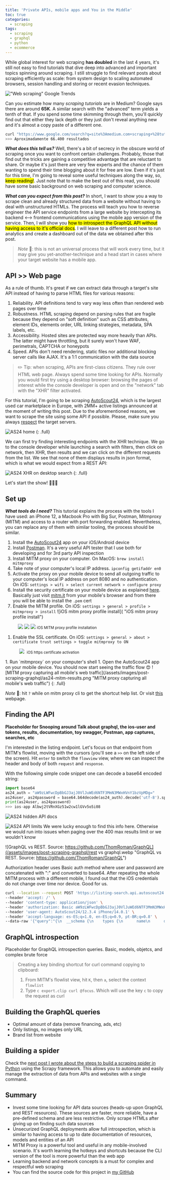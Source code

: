 ```yaml
---
title: 'Private APIs, mobile apps and You in the Middle'
toc: true
categories:
  - scraping
tags:
  - scraping
  - graphql
  - python
  - ecommerce
---
```


While global interest for web scraping **has doubled** in the last 4 years, it's still not easy to find tutorials that dive deep into advanced and important topics spinning around scraping. I still struggle to find relevant posts about scraping efficiently as scale: from system design to scaling automated browsers, session handling and storing or recent evasion techniques.

!["Web scraping" Google Trends](/assets/images/post-scraping-graphql/webscraping_google_trends_2021.png)

Can you estimate how many _scraping tutorials_ are in Medium? Google says there are around **65K**. A similar search with the "advanced" term yields a tenth of that. If you spend some time skimming through them, you'll quickly find out that either they lack depth or they just don't reveal anything new and it's almost a copy paste of a different one.

```bash
curl "https://www.google.com/search?q=site%3Amedium.com+scraping+%28tutorial+OR+intro+OR+introduction+OR+easy%29&client=firefox-b-d&oq=site%3Amedium.com+scraping+%28tutorial+OR+intro+OR+introduction+OR+easy%29" -A "Mozilla/5.0 (Windows NT 6.1; Win64; x64; rv:59.0) Gecko/20100101 Firefox/59.0" | grep -Eo 'Aproximadamente (.*?) resultados'
>>> Aproximadamente 66.400 resultados
```

**_What does this tell us?_** Well, there's a bit of secrecy in the obscure world of scraping once you want to confront certain challenges. Probably, those that find out the tricks are gaining a competitive advantage that are reluctant to share. Or maybe it's just there are very few experts and the chance of them wanting to spend their time blogging about it for free are low. Even if it's just for this time, I'm going to reveal some useful techniques along the way, so, <mark>keep reading!</mark>. Just note that to make the best out of this read, you should have some basic background on web scraping and computer science. 
 
**_What can you expect from this post?_** In short, I want to show you a way to scrape clean and already structured data from a website without having to deal with unstructured HTMLs. The process will teach you how to reverse engineer the API service endpoints from a large website by intercepting its backend ⟷ frontend communications using the mobile app version of the service. Then, I will show you <mark>how to introspect the GraphQL API without having access to it's official docs</mark>. I will leave to a different post how to run analytics and create a dashboard out of the data we obtained after this post.

> _Note_ 📝: this is not an universal process that will work every time, but it may give you yet-another-technique and a head start in cases where your target website has a mobile app.

## API >> Web page
As a rule of thumb. It's great if we can extract data through a target's site API instead of having to parse HTML files for various reasons:
1. Reliability. API definitions tend to vary way less often than rendered web pages over time
2. Robustness. HTML scraping depend on parsing rules that are fragile because they depend on "soft definition" such as CSS attributes, element IDs, elements order, URL linking strategies, metadata, SPA labels, etc.
3. Accessibility. Hosted sites are protected way more heavily than APIs. The latter might have throttling, but it surely won't have WAF, perimetrals, CAPTCHA or honeypots
4. Speed. APIs don't need rendering, static files nor additional blocking server calls like AJAX. It's a 1:1 communication with the data source

> ✏️ Tip: when scraping, APIs are first-class citizens. They rule over HTML web page. Always spend some time looking for APIs. Normally you would first try using a desktop browser: browsing the pages of interest while the console developer is open and on the "network" tab with the "XHR" filter activated.

For this tutorial, I'm going to be scraping [AutoScout24](https://www.autoscout24.com/), which is the largest used car marketplace in Europe, with 2MM+ active listings announced at the moment of writing this post. Due to the aforementioned reasons, we want to scrape the site using some API if possible. Please, make sure you always [respect](https://towardsdatascience.com/ethics-in-web-scraping-b96b18136f01) the target servers.


![AS24 home](/assets/images/post-scraping-graphql/as24-web-home.png "AS24 home")
{: .full}

We can first try finding interesting endpoints with the XHR technique. We go to the console developer while launching a search with filters, then click on network, then XHR, then results and we can click on the different requests from the list. We see that none of them displays results in json format, which is what we would expect from a REST API:

![AS24 XHR on desktop search](/assets/images/post-scraping-graphql/as24-xhr-no-results.png "AS24 XHR on desktop search")
{: .full}

Let's start the show! 🎸🥁🎹

## Set up

**_What tools do I need?_** This tutorial explains the process with the tools I have used: an iPhone 12, a Macbook Pro with Big Sur, Postman, Mitmproxy (MITM) and access to a router with port forwarding enabled. Nevertheless, you can replace any of them with similar tooling, the process should be similar.

1. Install the [AutoScout24](https://apps.apple.com/es/app/autoscout24-coches-de-ocasion/id311785642) app on your iOS/Android device
1. Install [Postman](https://www.postman.com/downloads/). It's a very useful API tester that I use both for developing and for 3rd party API inspection
1. Install MITM proxy on your computer. On MacOS: `brew install mitmproxy`
1. Take note of your computer's local IP address. `ipconfig getifaddr en0`
1. Activate the proxy on your mobile device to send all outgoing traffic to your computer's local IP address on port 8080 and no authentication. On iOS: `settings > wifi > select current network > configure proxy`
1. Install the security certificate on your mobile device as explained [here](https://docs.mitmproxy.org/stable/concepts-certificates/). Basically just visit [mitm.it](mitm.it) from your mobile's browser and from there you will be able to install the `.pem` cert
1. Enable the MITM profile. On iOS: `settings > general > profile > mitmproxy > install`
![iOS mitm proxy profile install]( "iOS mitm proxy profile install")

<figure class="third">
	<img src="/assets/images/post-scraping-graphql/ios-profile-before-installed.png">
	<img src="/assets/images/post-scraping-graphql/ios-profile-during-installation.png">
  <img src="/assets/images/post-scraping-graphql/ios-profile-after-installed.png">
  <small>iOS MITM proxy profile installation</small>  
</figure>




1. Enable the SSL certificate. On iOS: `settings > general > about > certificate trust settings > toggle mitmproxy to ON`
<figure class="third">
	<img src="">
	<img src="/assets/images/post-scraping-graphql/ios-trust-certificate.png">
  <img src="">
  <small style="text-align:center;width:100%;">iOS https certificate activation</small>  
</figure>
1. Run `mitmproxy` on your computer's shell
1. Open the AutoScout24 app on your mobile device. You should now start seeing the traffic flow 😍
![MITM proxy capturing all mobile's web traffic](/assets/images/post-scraping-graphql/as24-mitm-results.png "MITM proxy capturing all mobile's web traffic")
{: .full}

_Note_ 📝: hit `?` while on mitm proxy cli to get the shortcut help list. Or visit [this](https://www.stut-it.net/blog/2017/mitmproxy-cheatsheet.html) webpage.

## Finding the API
__Placeholder for Snooping around Talk about graphql, the ios-user and tokens, results, documentation, toy swagger, Postman, app captures, searches, etc__




I'm interested in the listing endpoint. Let's focus on that endpoint from MITM's flowlist, moving with the cursors (you'll see a `>>` on the left side of the screen). Hit `enter` to switch the `flowview` view, where we can inspect the header and body of both `request` and `response`.

With the following simple code snippet one can decode a base64 encoded string:  
```python
import base64
as24_auth = "aW9zLWFwcDpBbGJ3ajJ0VlJuWEd6NTF3MmN3MWxHVnY1bzVpMDg="
as24user, as24password = base64.b64decode(as24_auth).decode('utf-8').split(":")
print(as24user, as24password)
>>> ios-app Albwj2tVRnXGz51w2cw1lGVv5o5i08
```


![AS24 hidden API docs](/assets/images/post-scraping-graphql/as24-hidden-docs.png "as24-hidden-docs")

![AS24 API limits](/assets/images/post-scraping-graphql/as24-api-limits.png "as24-api-limits")
We were lucky enough to find this info here. Otherwise we would run into issues when paging over the 400 max results limit or we wouldn't know 


![GraphQL vs REST. Source: https://github.com/ThomRoman/GraphQL](/assets/images/post-scraping-graphql/rest vs graphql.webp "GraphQL vs REST. Source: https://github.com/ThomRoman/GraphQL")


Authorization header uses Basic auth method where user and password are concatenated with ":" and converted to base64. After repeating the whole MITM process with a different mobile, I found out that the iOS credentials do not change over time nor device. Good for us.
```bash
curl --location --request POST 'https://listing-search.api.autoscout24.com/graphql' \
--header 'accept: /' \
--header 'content-type: application/json' \
--header 'authorization: Basic aW9zLWFwcDpBbGJ3ajJ0VlJuWEd6NTF3MmN3MWxHVnY1bzVpMDg=' \
--header 'user-agent: AutoScout24/12.3.4 iPhone/14.0.1' \
--header 'accept-language: es-ES;q=1.0, en-ES;q=0.9, pt-BR;q=0.8' \
--data-raw '{"query":"{\n  __schema {\n    types {\n      name\n      description\n    }\n  }\n}","variables":{}}'
```


## GraphQL introspection
Placeholder for GraphQL introspection queries. Basic, models, objetcs, and complex brute force

> Creating a key binding shortcut for curl command copying to clipboard:
>1. From MITM's flowlist view, hit `K`, then `a`, select the context `flowlist`
>1. Type `c export.clip curl @focus`. Which will use the key `c` to copy the request as curl


## Building the GraphQL queries
- Optimal amount of data (remove financing, ads, etc)
- Only listings, no images only URL
- Brand list from website

## Building a spider
Check the <a href="{% post_url 2021-04-20-scraping-used-cars-api %}">next post I wrote about the steps to build a scraping spider in Python</a> using the Scrapy framework. This allows you to automate and easily manage the extraction of data from APIs and websites with a single command.

## Summary
- Invest some time looking for API data sources (heads-up upon GraphQL and REST resources). These sources are faster, more reliable, have a pre-defined schema and are less restrictive. Only scrape HTMLs after giving up on finding such data sources
- Unsecurized GraphQL deployments allow full introspection, which is similar to having access to up to date documentation of resources, models and entities of an API
- MITM Proxy is a powerful tool and useful in any mobile-involved scenario. It's worth learning the hotkeys and shortcuts because the CLI version of the tool is more powerful than the web app
- Learning backend and network concepts is a must for complex and respectful web scraping 
- You can find the source code for this project in <a href="https://github.com/the-copper-club/cold-wheels-spider">my GitHub</a>
